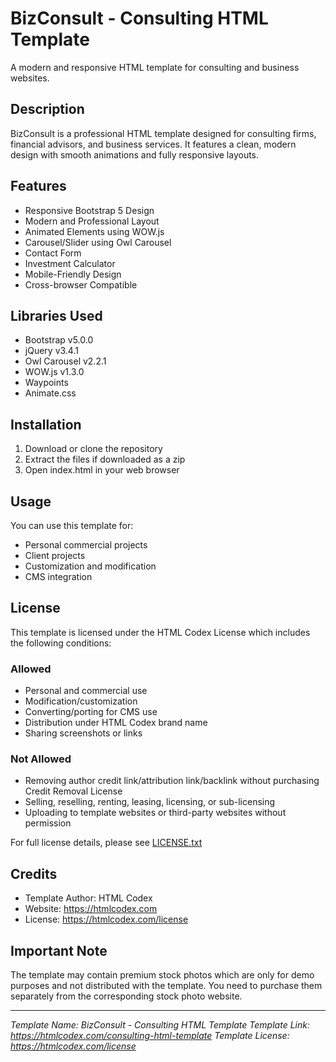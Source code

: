 # BizConsult - Consulting HTML Template

A modern and responsive HTML template for consulting and business websites.

## Description

BizConsult is a professional HTML template designed for consulting firms, financial advisors, and business services. It features a clean, modern design with smooth animations and fully responsive layouts.

## Features

- Responsive Bootstrap 5 Design
- Modern and Professional Layout
- Animated Elements using WOW.js
- Carousel/Slider using Owl Carousel
- Contact Form
- Investment Calculator
- Mobile-Friendly Design
- Cross-browser Compatible

## Libraries Used

- Bootstrap v5.0.0
- jQuery v3.4.1
- Owl Carousel v2.2.1
- WOW.js v1.3.0
- Waypoints
- Animate.css

## Installation

1. Download or clone the repository
2. Extract the files if downloaded as a zip
3. Open index.html in your web browser

## Usage

You can use this template for:
- Personal commercial projects
- Client projects
- Customization and modification
- CMS integration

## License

This template is licensed under the HTML Codex License which includes the following conditions:

### Allowed
- Personal and commercial use
- Modification/customization
- Converting/porting for CMS use
- Distribution under HTML Codex brand name
- Sharing screenshots or links

### Not Allowed
- Removing author credit link/attribution link/backlink without purchasing Credit Removal License
- Selling, reselling, renting, leasing, licensing, or sub-licensing
- Uploading to template websites or third-party websites without permission

For full license details, please see [LICENSE.txt](LICENSE.txt)

## Credits

- Template Author: HTML Codex
- Website: https://htmlcodex.com
- License: https://htmlcodex.com/license

## Important Note

The template may contain premium stock photos which are only for demo purposes and not distributed with the template. You need to purchase them separately from the corresponding stock photo website.

---
*Template Name: BizConsult - Consulting HTML Template*
*Template Link: https://htmlcodex.com/consulting-html-template*
*Template License: https://htmlcodex.com/license*

